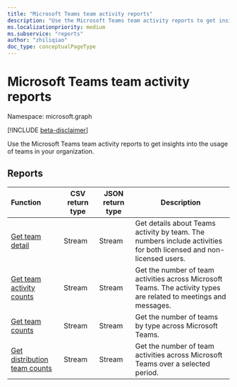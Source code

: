 ```yaml
---
title: "Microsoft Teams team activity reports"
description: "Use the Microsoft Teams team activity reports to get insights into the usage of teams in your organization."
ms.localizationpriority: medium
ms.subservice: "reports"
author: "zhiliqiao"
doc_type: conceptualPageType
---
```


# Microsoft Teams team activity reports

Namespace: microsoft.graph

[!INCLUDE [beta-disclaimer](../../includes/beta-disclaimer.md)]

Use the Microsoft Teams team activity reports to get insights into the usage of teams in your organization.

## Reports

| Function | CSV return type | JSON return type | Description |
| :--------------------------------------- | --------------- | ---------------------------------------- | ---------------------------------------- |
| [Get team detail](../api/reportroot-getteamsteamactivitydetail.md) | Stream | Stream | Get details about Teams activity by team. The numbers include activities for both licensed and non-licensed users. |
| [Get team activity counts](../api/reportroot-getteamsteamactivitycounts.md) | Stream | Stream | Get the number of team activities across Microsoft Teams. The activity types are related to meetings and messages. |
| [Get team counts](../api/reportroot-getteamsteamcounts.md) | Stream | Stream | Get the number of teams by type across Microsoft Teams. |
| [Get distribution team counts](../api/reportroot-getteamsteamactivitydistributioncounts.md) | Stream | Stream | Get the number of team activities across Microsoft Teams over a selected period. |


